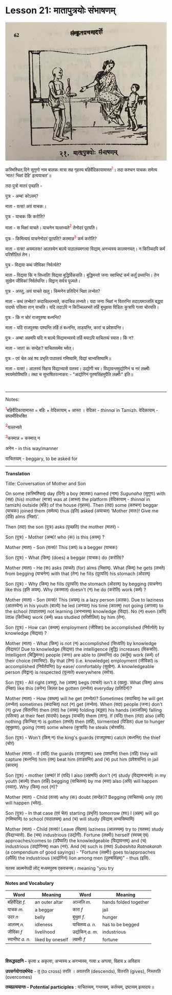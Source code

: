 # Lesson 21: मातापुत्रयोः संभाषणम्
![picture of boy mother and a beggar](./images/r1l21.jpg)

कस्मिश्चित् दिने सुगुणो नाम बालकः मात्रा सह गृहस्य बहिर्वेदिकायामास्त<span style="color:red"><sup>1</sup></span>। तदा कश्चन याचकः समेत्य ’मातः! भिक्षां देहि’ इत्ययाचत’॥

तदा पुत्रो मातरं पृच्छति -

पुत्रः - अम्ब! कोऽयम्?

माता - वत्स! अयं याचकः।

पुत्रः - याचकः किं करोति?

माता - स भिक्षां याचते। याचनेन यल्लभ्यते<span style="color:red"><sup>2</sup></span> तेनोदरं पूरयति।

पुत्रः  - किमित्ययं याचनेनोदरं पूरयति? कस्मान्न<span style="color:red"><sup>3</sup></span> कर्म करोति?

माता - वत्स! अयमलसः! आलस्येन बाल्ये पाठालयमगत्वा विद्याम् अनभ्यस्य कालमनयत्। न किञ्चिदपि कर्म परिशीलितं तेन।

पुत्र - विद्यया कथं जीविका निर्वर्त्यते?

माता - विद्यया किं न सिध्यति! विद्यया बुद्धिर्विकसति। बुद्धिमन्तो जनाः स्वाभिष्टं कर्म कर्तुं प्रभवन्ति। तेन सुखेन जीविकां निर्वर्तयन्ति। विद्वान् सर्वत्र पूज्यते।

पुत्रः - अस्तु, अयं याचते खलु। किमनेन प्रतिदिनं भिक्षा लभ्येत?

माता - कथं लभ्बेत? कदाचिल्लभ्यते, कदाचिन्न लभ्यते। यदा जनाः भिक्षां न वितरन्ति तदाऽयमञ्जलिं बद्ध्वा पादयोः पतित्वा तान् याचति। यदि तदाऽपि न किञ्चिल्लभते तर्हि बुभुक्षया पिडितः कुत्रापि गत्वा चोरयति।

पुत्रः - किं न चोरं राजपुरुषा बध्नन्ति?

माता - यदि राजपुरुषाः पश्यन्ति तर्हि तं बध्नन्ति, ताडयन्ति, कारां च प्रवेशयन्ति।

पुत्रः - अम्ब! अहमपि यदि न बाल्ये विद्यामभ्यस्ये तर्हि मयाऽपि याचितव्यं स्यात। किं न?

माता - जात! कः सन्देहः? याचितव्यमेव भवेत्।

पुत्रः - एवं चेत अहं श्वः प्रभृति पाठालयं गमिष्यामि, विद्यां चाभ्यसिष्यामि॥

माता - वत्स!। आलस्यं विहाय विद्याभ्यासे यतस्व। उद्योगी भव। विद्यावन्तमुद्योगिनं च नरं लक्ष्मीः स्वयमेवोपैष्यति। तथा च सुभाषितरत्नाकरः - "अद्योगिनं पुरुषसिंहमुपैति लक्ष्मीः" इति॥

<BR>

---

Notes:

<span style="color:red"><sup>1</sup></span>बहिर्वेदिकायामास्त = बहिः + वेदिकायाम् + आस्त । वेदिका  - *thinnai* in Tamizh.  वेदिकायाम् - सप्तमीविभक्ति

<span style="color:red"><sup>2</sup></span>यल्लभ्यते

<span style="color:red"><sup>3</sup></span>कस्मान्न = कस्मात् न



अनेन - in this way/manner

याचितव्यम् - beggary, to be asked for

--- 

**Translation**

Title: Conversation of Mother and Son

On some (कस्मिश्चित्) day (दिने) a boy (बालकः) named (नाम) *Sugunaha* (सुगुणः) with (सह) (his) mother (मात्रा) was at (आस्त) the platform (वेदिकायाम् - *thinnai* in tamizh) outside (बहिः) of the house (गृहस्य). Then (तदा) some (कश्चन) beggar (याचकः) joined them (समेत्य) thus (इति) asked (अयाचत) ’Mother (मातः)! Give me (देहि) alms (भिक्षां)’.

Then (तदा) the son (पुत्रः) asks (पृच्छति) the mother (मातरं) -

Son (पुत्रः) - Mother (अम्ब)! who (कः) is this (अयम्) ?

Mother (माता) - Son (वत्स)! This (अयं) is a begger (याचकः)

Son (पुत्रः) - What (किम्) (does) a beggar (याचकः) do (करोति)?

Mother (माता) - He (सः) asks (याचते) (for) alms (भिक्षाम्). What (किम्) he gets (लभते) from begging (याचनेन) with that (तेन) he fills (पूरयति) his stomach (ओदरम्)

Son (पुत्रः) - Why (किम्) he fills (पूरयति) the stomach (ओदरम्) by begging (याचनेन) like this (इति अयम्). Why (कस्मात) doesn't (न) he do (करोति) work (कर्म) ?

Mother (माता) - Son (वत्स)! This (अयम्) is a lazy person (अलसः). Due to laziness (आलस्येन) in his youth (बाल्ये) he led (अनयत्) his time (कालम्) not going (अगत्वा) to the school (पाठालयम्) not learning (अनभ्यस्य) knowledge (विद्या). No (न) even (अपि) little (किञ्चिद्) work (कर्म) was studied (परिशीलितं) by him (तेन).

Son (पुत्रः) - How can (कथम्) employment (जीविका) be accomplished (निर्वर्त्यते) by knowledge (विद्यया) ?

Mother (माता) - What (किम्) is not (न) accomplished (सिध्यति) by knowledge (विद्यया)! Due to knowledge (विद्यया) the intelligence (बुद्धि) increases (विकसति). Intelligent (बिद्धिमन्तः) people (जनाः) are able to (प्रभवन्ति) do (कर्तुम्) work (कर्म) of their choice (स्वाभिष्टं). By that (तेन) (i.e. knowledge) employment (जीविकां) is accomplished (निर्वर्तयन्ति) by ease/ comfortably (सुखेन). A knowledgeable person (विद्वान्) is respected (पूज्यते) everywhere (सर्वत्र).

Son (पुत्रः) - All right (अस्तु), he (अयम्) begs (याचते) isn't it (खलु). What (किम्) alms (भिक्षा) like this (अनेन) अिलल be gotten (लभ्येत) everyday (प्रतिदिनं)?

Mother (माता) - How (कथम्) will he get (लभ्येत)? Sometimes (कदाचित्) he will get (लभ्येत) sometimes (कदाचित्) not (न) get (लभ्येत). When (यदा) people (जनाः) don't (न) give (वितरन्ति) then (तदा) he (अयम्) folding (बद्ध्वा) his hands (अञ्जलिम्) falling (पतित्वा) at their feet (पादयोः) begs (याचति) them (तान्). If (यदि) then (तदा) also (अपि) nothing (किन्चित् न) is gotten (लभते) then (तर्हि), tormented (पिडितः) due to hunger (बुभुक्षया), going (गत्वा) some where (कुत्रापि) he  steals (चोरयति).

Son (पुत्रः) - Won't (किम् न) the king's guards (राजपुरुषाः) catch (बध्नन्ति) the thief (चोरं)

Mother (माता) - If (यदि) the guards (राजपुरुषाः) see (पश्यन्ति) then (तर्हि) they will capture (बध्नन्ति) him (तम्) beat him (ताडयन्ति) and (च) put him (प्रवेशयन्ति) in jail (काराम्)

Son (पुत्रः) - mother (अम्ब)! If (यदि) I also (अहमपि) don't (न) study (विद्यामभ्यस्ये) in my youth (बाल्ये) then (तर्हि) begging (याचितव्यं) by me (मया) also (अपि) will happen (स्यात्). Why (किम्) not (न)?

Mother (माता) - Child (वत्स) why (कः) doubt (सन्देहः)? Begging (याचितव्यं) only (एव) will happen (भवेत्).

Son (पुत्रः) - In that case (एवं चेत) starting (प्रभृति) tomorrow (श्वः) I (अहम्) will go (गमिष्यामि) to school (पाठालयम्) and (च) will study (विद्याम् अभ्यसिष्यामि) 

Mother (माता) - Child (वत्स)! Leave (विहाय) laziness (आलस्यम्) try to (यतस्व) study (विद्याभ्यासे). Be (भव) industrious (उद्योगी). Fortune (लक्ष्मीः) herself (स्वयम् एव) approaches/comes to (उपैष्यति) the knowledgeable (विद्यावन्तम्) and (च) industrious (उद्योगिनम्) man (नरं). And (च) such is (तथा) *Subashita Ratnakarah* (a compendium of good sayings) - "Fortune (लक्ष्मीः) goes to/approaches (उपैति) the industrious (अद्योगिनं) lion among men (पुरुषसिंहम्)" - thus (इति).


यतस्व आत्मनेपदी लोट् मध्यमपुरुष एकवचनम्। meaning "you try

---

**Notes and Vocabulary**

| Word | Meaning | Word | Meaning |
| --- | --- | --- | --- |
| बहिर्वेदिहा *f.* | an outer altar | अञ्जलि *m.* | hands folded together |
| याचक *m.* | a beggar | कारा *f* | jail |
| उदर *n* | belly | बुभुक्षा *f.* | hunger |
| आलस्म् *n.* | idleness | याचितव्य *a. n.* | has to be begged |
| जीविका *f* | livelihood | उद्योकिन् *a. m.* | industrious |
| स्वाभीष्ट *a. n.* | liked by oneself | लक्षमीः *f* | fortune |

<BR>

**विरूद्धपदानि -** कृत्वा x अकृत्वा, अभ्यस्य x अनभ्यस्य, गत्वा x अगत्वा, विहाय x अविहाय

**उपसर्गयोगादर्थभेदः** - तृ (to cross) तरति । अवतरति (descends), वितरति (gives), निस्तरति (overcomes)

**तव्यप्रत्ययान्तः - Potential participles** :
याचितव्यम्, गन्तव्यम्, कर्तव्यम्, द्रष्टव्यम् इत्यादयः॥